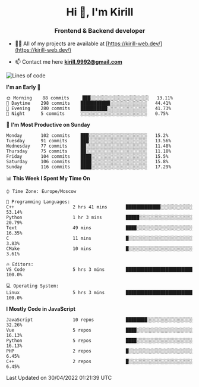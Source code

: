 <h1 align="center">Hi 👋, I'm Kirill</h1>
<h3 align="center">Frontend & Backend developer</h3>

- 👨‍💻 All of my projects are available at [https://kirill-web.dev/](https://kirill-web.dev/)

- 📫 Contact me here **kirill.9992@gmail.com**











<!--START_SECTION:waka-->
![Lines of code](https://img.shields.io/badge/From%20Hello%20World%20I%27ve%20Written-477%20Thousand%20lines%20of%20code-blue)

**I'm an Early 🐤** 

```text
🌞 Morning    88 commits     ███░░░░░░░░░░░░░░░░░░░░░░   13.11% 
🌆 Daytime    298 commits    ███████████░░░░░░░░░░░░░░   44.41% 
🌃 Evening    280 commits    ██████████░░░░░░░░░░░░░░░   41.73% 
🌙 Night      5 commits      ░░░░░░░░░░░░░░░░░░░░░░░░░   0.75%

```
📅 **I'm Most Productive on Sunday** 

```text
Monday       102 commits    ███░░░░░░░░░░░░░░░░░░░░░░   15.2% 
Tuesday      91 commits     ███░░░░░░░░░░░░░░░░░░░░░░   13.56% 
Wednesday    77 commits     ██░░░░░░░░░░░░░░░░░░░░░░░   11.48% 
Thursday     75 commits     ██░░░░░░░░░░░░░░░░░░░░░░░   11.18% 
Friday       104 commits    ████░░░░░░░░░░░░░░░░░░░░░   15.5% 
Saturday     106 commits    ████░░░░░░░░░░░░░░░░░░░░░   15.8% 
Sunday       116 commits    ████░░░░░░░░░░░░░░░░░░░░░   17.29%

```


📊 **This Week I Spent My Time On** 

```text
⌚︎ Time Zone: Europe/Moscow

💬 Programming Languages: 
C++                      2 hrs 41 mins       █████████████░░░░░░░░░░░░   53.14% 
Python                   1 hr 3 mins         █████░░░░░░░░░░░░░░░░░░░░   20.79% 
Text                     49 mins             ████░░░░░░░░░░░░░░░░░░░░░   16.35% 
C                        11 mins             █░░░░░░░░░░░░░░░░░░░░░░░░   3.83% 
CMake                    10 mins             █░░░░░░░░░░░░░░░░░░░░░░░░   3.61%

🔥 Editors: 
VS Code                  5 hrs 3 mins        █████████████████████████   100.0%

💻 Operating System: 
Linux                    5 hrs 3 mins        █████████████████████████   100.0%

```

**I Mostly Code in JavaScript** 

```text
JavaScript               10 repos            ████████░░░░░░░░░░░░░░░░░   32.26% 
Vue                      5 repos             ████░░░░░░░░░░░░░░░░░░░░░   16.13% 
Python                   5 repos             ████░░░░░░░░░░░░░░░░░░░░░   16.13% 
PHP                      2 repos             █░░░░░░░░░░░░░░░░░░░░░░░░   6.45% 
C++                      2 repos             █░░░░░░░░░░░░░░░░░░░░░░░░   6.45%

```



 Last Updated on 30/04/2022 01:21:39 UTC
<!--END_SECTION:waka-->
